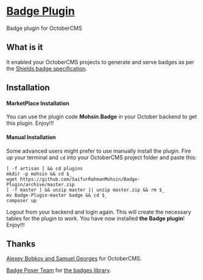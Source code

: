 # [Badge Plugin](https://github.com/SaifurRahmanMohsin/Badge-Plugin) #
Badge plugin for OctoberCMS

## What is it ##
It enabled your OctoberCMS projects to generate and serve badges as per the [Shields badge specification](https://github.com/badges/shields).

## Installation ##
#### MarketPlace Installation ####
You can use the plugin code **Mohsin.Badge** in your October backend to get this plugin. Enjoy!!!

#### Manual Installation ####
Some advanced users might prefer to use manually install the plugin. Fire up your terminal and `cd` into your OctoberCMS project folder and paste this:
```
[ -f artisan ] && cd plugins
mkdir -p mohsin && cd $_
wget https://github.com/SaifurRahmanMohsin/Badge-Plugin/archive/master.zip
[ -f master ] && unzip master || unzip master.zip && rm $_
mv Badge-Plugin-master badge && cd $_
composer up

```
Logout from your backend and login again. This will create the necessary tables for the plugin to work. You have now installed **the Badge plugin**! Enjoy!!!

## Thanks ##
[Alexey Bobkov and Samuel Georges](http://octobercms.com) for OctoberCMS.

[Badge Poser Team](https://poser.pugx.org) for [the badges library](https://github.com/badges/poser).
